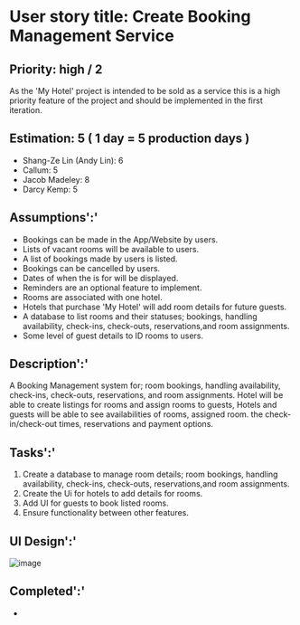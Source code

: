 # User story title: Create Booking Management Service

## Priority: high / 2

As the 'My Hotel' project is intended to be sold as a service this is a high priority feature of the project and should be implemented in the first iteration.

## Estimation: 5 ( 1 day = 5 production days  )

* Shang-Ze Lin (Andy Lin): 6
* Callum: 5
* Jacob Madeley: 8
* Darcy Kemp: 5

## Assumptions':'

* Bookings can be made in the App/Website by users.
* Lists of vacant rooms will be available to users.
* A list of bookings made by users is listed.
* Bookings can be cancelled by users.
* Dates of when the is for will be displayed.
* Reminders are an optional feature to implement.
* Rooms are associated with one hotel.
* Hotels that purchase 'My Hotel' will add room details for future guests.
* A database to list rooms and their statuses; bookings, handling availability, check-ins, check-outs, reservations,and room assignments.
* Some level of guest details to ID rooms to users.

## Description':'

A Booking Management system for; room bookings, handling availability, check-ins, check-outs, reservations, and room assignments.
Hotel will be able to create listings for rooms and assign rooms to guests,  Hotels and guests will be able to see availabilities of rooms, assigned room. the check-in/check-out times, reservations and payment options.

## Tasks':'

1. Create a database to manage room details; room bookings, handling availability, check-ins, check-outs, reservations,and room assignments.
2. Create the Ui for hotels to add details for rooms.
3. Add UI for guests to book listed rooms.
4. Ensure functionality between other features.

## UI Design':'

 ![image](https://github.com/JacobMadeley/cp3407-project-v2024/assets/110138379/3482652d-0f6c-4a6c-8a63-96a17e8c3637)

## Completed':'

*

[//]: # (* &#40;New, not in the textbook&#41; )

[//]: # (* Insert screenshots of completed. )

[//]: # (* If you have multiple versions &#40;changes between interactions&#41;, show them all.)
